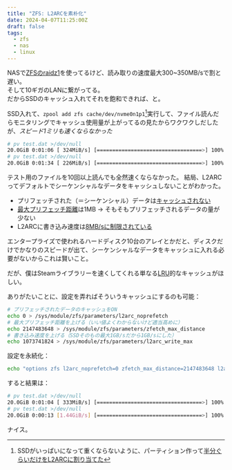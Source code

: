```yaml
---
title: "ZFS: L2ARCを素朴化"
date: 2024-04-07T11:25:00Z
draft: false
tags:
  - zfs
  - nas
  - linux
---
```


NASで[ZFSのraidz1](https://en.wikipedia.org/wiki/ZFS#RAID_(%22RAID-Z%22))を使ってるけど、読み取りの速度最大300~350MB/sで割と遅い。  
そして10ギガのLANに繋がってる。  
だからSSDのキャッシュ入れてそれを飽和できれば、と。  

SSD入れて、`zpool add zfs cache/dev/nvme0n1p1`[^shortstroke]実行して、ファイル読んだらモニタリングでキャッシュ使用量が上がってるの見たからワクワクしだしたが、*スピード1ミリも速くならなかった*

```bash
# pv test.dat >/dev/null
20.0GiB 0:01:06 [ 324MiB/s] [==================================>] 100%
# pv test.dat >/dev/null
20.0GiB 0:01:34 [ 226MiB/s] [==================================>] 100%
```

テスト用のファイルを10回以上読んでも全然速くならなかった。
結局、L2ARCってデフォルトでシーケンシャルなデータをキャッシュしないことがわかった。
- プリフェッチされた（＝シーケンシャル）データは[キャッシュされない](https://openzfs.github.io/openzfs-docs/Performance%20and%20Tuning/Module%20Parameters.html#l2arc-noprefetch)
- [最大プリフェッチ距離](https://openzfs.github.io/openzfs-docs/Performance%20and%20Tuning/Module%20Parameters.html#zfetch-max-distance)は1MB → そもそもプリフェッチされるデータの量が少ない
- L2ARCに書き込み速度は[8MB/sに制限されている](https://openzfs.github.io/openzfs-docs/Performance%20and%20Tuning/Module%20Parameters.html#l2arc-write-max)


エンタープライズで使われるハードディスク10台のアレイとかだと、ディスクだけでかなりのスピードが出て、シーケンシャルなデータをキャッシュに入れる必要がないからこれは賢いこと。

だが、僕はSteamライブラリーを速くしてくれる単なる[LRU](https://ja.wikipedia.org/wiki/Least_Recently_Used)的なキャッシュがほしい。

ありがたいことに、設定を弄ればそういうキャッシュにするのも可能：

```bash
# プリフェッチされたデータのキャッシュをON
echo 0 > /sys/module/zfs/parameters/l2arc_noprefetch
# 最大プリフェッチ距離を上げる（いい値よくわからないけど適当高めに）
echo 2147483648 > /sys/module/zfs/parameters/zfetch_max_distance
# 書き込み速度を上げる（SSDそのもの最大1GB/sだから1GB/sにした）
echo 1073741824 > /sys/module/zfs/parameters/l2arc_write_max
```

設定を永続化：
```bash
echo "options zfs l2arc_noprefetch=0 zfetch_max_distance=2147483648 l2arc_write_max=1073741824" > /etc/modprobe.d/zfs.conf
```

すると結果は：

```bash
# pv test.dat >/dev/null
20.0GiB 0:01:04 [ 333MiB/s] [==================================>] 100%
# pv test.dat >/dev/null
20.0GiB 0:00:13 [1.44GiB/s] [==================================>] 100%
```
ナイス。


[^shortstroke]: SSDがいっぱいになって重くならないように、パーティション作って[半分ぐらいだけをL2ARCに割り当てた](https://en.wikipedia.org/wiki/Hard_disk_drive_performance_characteristics#Short_stroking)
